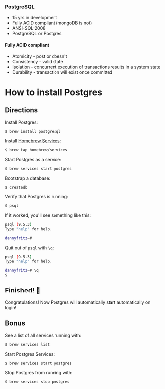 ### PostgreSQL

- 15 yrs in development
- Fully ACID compliant  (mongoDB is not)
- ANSI-SQL:2008
- PostgreSQL or Postgres

#### Fully ACID compliant

- Atomicity - post or doesn't
- Consistency - valid state
- Isolation - concurrent execution of transactions results in a system state
- Durability - transaction will exist once committed

# How to install Postgres

## Directions

Install Postgres:
```sh
$ brew install postgresql
```

Install [Homebrew Services](https://github.com/Homebrew/homebrew-services):
```sh
$ brew tap homebrew/services
```

Start Postgres as a service:
```sh
$ brew services start postgres
```

Bootstrap a database:
```sh
$ createdb
```

Verify that Postgres is running:
```sh
$ psql
```

If it worked, you'll see something like this:
```sh
psql (9.5.3)
Type "help" for help.

dannyfritz=#
```

Quit out of `psql` with `\q`:

```sh
psql (9.5.3)
Type "help" for help.

dannyfritz=# \q
$
```


## Finished! :tada:

Congratulations! Now Postgres will automatically start automatically on login!

## Bonus

See a list of all services running with:
```sh
$ brew services list
```

Start Postgres Services:
```sh
$ brew services start postgres
```

Stop Postgres from running with:
```sh
$ brew services stop postgres
```
